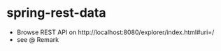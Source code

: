 # spring-rest-data

- Browse REST API on http://localhost:8080/explorer/index.html#uri=/
- see @ Remark
